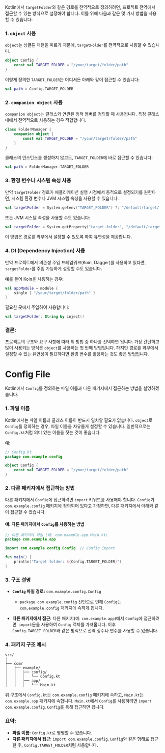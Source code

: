 Kotlin에서 `targetFolder`와 같은 경로를 전역적으로 정의하려면, 프로젝트 전역에서 접근할 수 있는 방식으로 설정해야 합니다. 이를 위해 다음과 같은 몇 가지 방법을 사용할 수 있습니다:

### 1. **`object` 사용**
`object`는 싱글톤 패턴을 따르기 때문에, `targetFolder`를 전역적으로 사용할 수 있습니다.

```kotlin
object Config {
    const val TARGET_FOLDER = "/your/target/folder/path"
}
```

이렇게 정의한 `TARGET_FOLDER`는 어디서든 아래와 같이 접근할 수 있습니다:

```kotlin
val path = Config.TARGET_FOLDER
```

### 2. **`companion object` 사용**
`companion object`는 클래스와 연관된 정적 멤버를 정의할 때 사용됩니다. 특정 클래스 내에서 전역적으로 사용하는 경우 적합합니다.

```kotlin
class FolderManager {
    companion object {
        const val TARGET_FOLDER = "/your/target/folder/path"
    }
}
```

클래스의 인스턴스를 생성하지 않고도, `TARGET_FOLDER`에 바로 접근할 수 있습니다:

```kotlin
val path = FolderManager.TARGET_FOLDER
```

### 3. **환경 변수나 시스템 속성 사용**
만약 `targetFolder` 경로가 애플리케이션 실행 시점에서 동적으로 설정되기를 원한다면, 시스템 환경 변수나 JVM 시스템 속성을 사용할 수 있습니다.

```kotlin
val targetFolder = System.getenv("TARGET_FOLDER") ?: "/default/target/folder"
```

또는 JVM 시스템 속성을 사용할 수도 있습니다:

```kotlin
val targetFolder = System.getProperty("target.folder", "/default/target/folder")
```

이 방법은 경로를 외부에서 설정할 수 있도록 하여 유연성을 제공합니다.

### 4. **DI (Dependency Injection) 사용**
만약 프로젝트에서 의존성 주입 프레임워크(Koin, Dagger)를 사용하고 있다면, `targetFolder`를 주입 가능하게 설정할 수도 있습니다.

예를 들어 Koin을 사용하는 경우:

```kotlin
val appModule = module {
    single { "/your/target/folder/path" }
}
```

필요한 곳에서 주입하여 사용합니다:

```kotlin
val targetFolder: String by inject()
```

### 결론:
프로젝트의 구조와 요구 사항에 따라 위 방법 중 하나를 선택하면 됩니다. 가장 간단하고 많이 사용되는 방식은 `object`를 사용하는 첫 번째 방법입니다. 하지만 경로를 외부에서 설정할 수 있는 유연성이 필요하다면 환경 변수를 활용하는 것도 좋은 방법입니다.


# Config File

Kotlin에서 `Config`를 정의하는 파일 이름과 다른 패키지에서 접근하는 방법을 설명하겠습니다.

### 1. **파일 이름**
Kotlin에서는 파일 이름과 클래스 이름이 반드시 일치할 필요가 없습니다. `object`로 `Config`를 정의하는 경우, 파일 이름을 자유롭게 설정할 수 있습니다. 일반적으로는 `Config.kt`처럼 의미 있는 이름을 짓는 것이 좋습니다.

예:
```kotlin
// Config.kt
package com.example.config

object Config {
    const val TARGET_FOLDER = "/your/target/folder/path"
}
```

### 2. **다른 패키지에서 접근하는 방법**

다른 패키지에서 `Config`에 접근하려면 `import` 키워드를 사용해야 합니다. `Config`가 `com.example.config` 패키지에 정의되어 있다고 가정하면, 다른 패키지에서 아래와 같이 접근할 수 있습니다.

#### 예: 다른 패키지에서 `Config`를 사용하는 방법

```kotlin
// 다른 패키지의 파일 (예: com.example.app.Main.kt)
package com.example.app

import com.example.config.Config  // Config import

fun main() {
    println("Target folder: ${Config.TARGET_FOLDER}")
}
```

### 3. **구조 설명**
- **`Config` 파일 경로:** `com.example.config.Config`
  - `package com.example.config` 선언으로 인해 `Config`는 `com.example.config` 패키지에 속하게 됩니다.
  
- **다른 패키지에서 접근:** 다른 패키지(예: `com.example.app`)에서 `Config`에 접근하려면, `import`문을 사용하여 `Config` 객체를 가져옵니다. 이후 `Config.TARGET_FOLDER`와 같은 방식으로 전역 상수나 변수를 사용할 수 있습니다.

### 4. **패키지 구조 예시**
```
src/
│
├── com/
│   ├── example/
│   │   ├── config/
│   │   │   └── Config.kt
│   │   ├── app/
│   │   │   └── Main.kt
```

위 구조에서 `Config.kt`는 `com.example.config` 패키지에 속하고, `Main.kt`는 `com.example.app` 패키지에 속합니다. `Main.kt`에서 `Config`를 사용하려면 `import com.example.config.Config`를 통해 접근하면 됩니다.

### 요약:
- **파일 이름:** `Config.kt`로 명명할 수 있습니다.
- **다른 패키지에서 접근:** `import com.example.config.Config`와 같은 형태로 접근한 후, `Config.TARGET_FOLDER`처럼 사용합니다.
